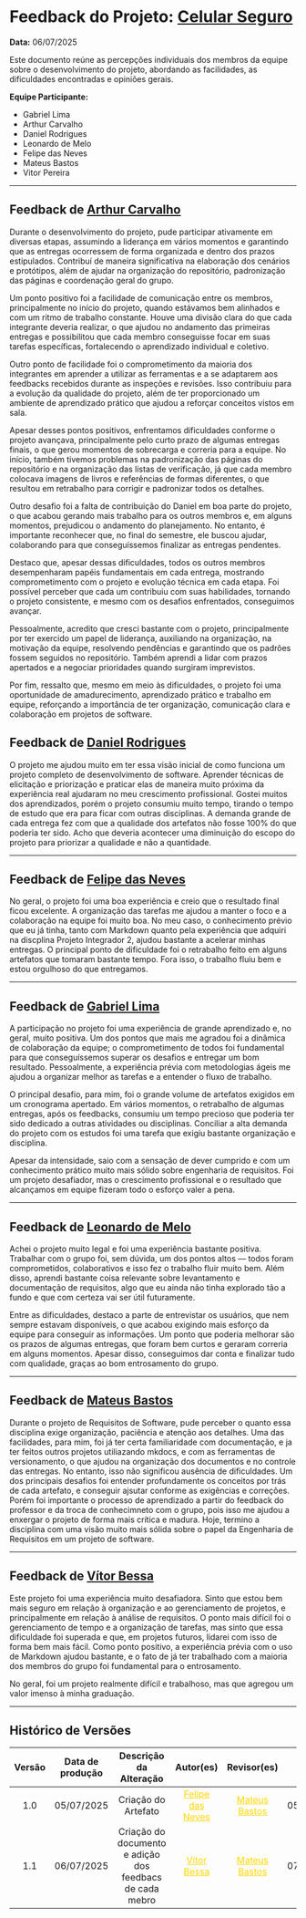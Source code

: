 # Feedback do Projeto: [Celular Seguro](https://requisitos-de-software.github.io/2025.1-CelularSeguro/)

**Data:** 06/07/2025

Este documento reúne as percepções individuais dos membros da equipe sobre o desenvolvimento do projeto, abordando as facilidades, as dificuldades encontradas e opiniões gerais.

**Equipe Participante:**
<ul>
<li>Gabriel Lima
<li>Arthur Carvalho
<li>Daniel Rodrigues
<li>Leonardo de Melo
<li>Felipe das Neves
<li>Mateus Bastos
<li>Vitor Pereira
</ul>

---

## Feedback de [Arthur Carvalho](https://github.com/arthurlleite)

Durante o desenvolvimento do projeto, pude participar ativamente em diversas etapas, assumindo a liderança em vários momentos e garantindo que as entregas ocorressem de forma organizada e dentro dos prazos estipulados. Contribuí de maneira significativa na elaboração dos cenários e protótipos, além de ajudar na organização do repositório, padronização das páginas e coordenação geral do grupo.

Um ponto positivo foi a facilidade de comunicação entre os membros, principalmente no início do projeto, quando estávamos bem alinhados e com um ritmo de trabalho constante. Houve uma divisão clara do que cada integrante deveria realizar, o que ajudou no andamento das primeiras entregas e possibilitou que cada membro conseguisse focar em suas tarefas específicas, fortalecendo o aprendizado individual e coletivo.

Outro ponto de facilidade foi o comprometimento da maioria dos integrantes em aprender a utilizar as ferramentas e a se adaptarem aos feedbacks recebidos durante as inspeções e revisões. Isso contribuiu para a evolução da qualidade do projeto, além de ter proporcionado um ambiente de aprendizado prático que ajudou a reforçar conceitos vistos em sala.

Apesar desses pontos positivos, enfrentamos dificuldades conforme o projeto avançava, principalmente pelo curto prazo de algumas entregas finais, o que gerou momentos de sobrecarga e correria para a equipe. No início, também tivemos problemas na padronização das páginas do repositório e na organização das listas de verificação, já que cada membro colocava imagens de livros e referências de formas diferentes, o que resultou em retrabalho para corrigir e padronizar todos os detalhes.

Outro desafio foi a falta de contribuição do Daniel em boa parte do projeto, o que acabou gerando mais trabalho para os outros membros e, em alguns momentos, prejudicou o andamento do planejamento. No entanto, é importante reconhecer que, no final do semestre, ele buscou ajudar, colaborando para que conseguíssemos finalizar as entregas pendentes.

Destaco que, apesar dessas dificuldades, todos os outros membros desempenharam papéis fundamentais em cada entrega, mostrando comprometimento com o projeto e evolução técnica em cada etapa. Foi possível perceber que cada um contribuiu com suas habilidades, tornando o projeto consistente, e mesmo com os desafios enfrentados, conseguimos avançar.

Pessoalmente, acredito que cresci bastante com o projeto, principalmente por ter exercido um papel de liderança, auxiliando na organização, na motivação da equipe, resolvendo pendências e garantindo que os padrões fossem seguidos no repositório. Também aprendi a lidar com prazos apertados e a negociar prioridades quando surgiram imprevistos.

Por fim, ressalto que, mesmo em meio às dificuldades, o projeto foi uma oportunidade de amadurecimento, aprendizado prático e trabalho em equipe, reforçando a importância de ter organização, comunicação clara e colaboração em projetos de software.



## Feedback de [Daniel Rodrigues](https://github.com/zDrNz)



O projeto me ajudou muito em ter essa visão inicial de como funciona um projeto completo de desenvolvimento de software. Aprender técnicas de elicitação e priorização e praticar elas de maneira muito próxima da experiência real ajudaram no meu crescimento profissional. Gostei muitos dos aprendizados, porém o projeto consumiu muito tempo, tirando o tempo de estudo que era para ficar com outras disciplinas. A demanda grande de cada entrega fez com que a qualidade dos artefatos não fosse 100% do que poderia ter sido. Acho que deveria acontecer uma diminuição do escopo do projeto para priorizar a qualidade e não a quantidade.

---

## Feedback de [Felipe das Neves](https://github.com/FelipeFreire-gf)

No geral, o projeto foi uma boa experiência e creio que o resultado final ficou excelente. A organização das tarefas me ajudou a manter o foco e a colaboração na equipe foi muito boa. No meu caso, o conhecimento prévio que eu já tinha, tanto com Markdown quanto pela experiência que adquiri na discplina Projeto Integrador 2, ajudou bastante a acelerar minhas entregas. O principal ponto de dificuldade foi o retrabalho feito em alguns artefatos que tomaram bastante tempo. Fora isso, o trabalho fluiu bem e estou orgulhoso do que entregamos.


---
## Feedback de [Gabriel Lima](https://github.com/gabriel-lima258)

A participação no projeto foi uma experiência de grande aprendizado e, no geral, muito positiva. Um dos pontos que mais me agradou foi a dinâmica de colaboração da equipe; o comprometimento de todos foi fundamental para que conseguíssemos superar os desafios e entregar um bom resultado. Pessoalmente, a experiência prévia com metodologias ágeis me ajudou a organizar melhor as tarefas e a entender o fluxo de trabalho.

O principal desafio, para mim, foi o grande volume de artefatos exigidos em um cronograma apertado. Em vários momentos, o retrabalho de algumas entregas, após os feedbacks, consumiu um tempo precioso que poderia ter sido dedicado a outras atividades ou disciplinas. Conciliar a alta demanda do projeto com os estudos foi uma tarefa que exigiu bastante organização e disciplina.

Apesar da intensidade, saio com a sensação de dever cumprido e com um conhecimento prático muito mais sólido sobre engenharia de requisitos. Foi um projeto desafiador, mas o crescimento profissional e o resultado que alcançamos em equipe fizeram todo o esforço valer a pena.

---

## Feedback de [Leonardo de Melo](https://github.com/leozinlima)

Achei o projeto muito legal e foi uma experiência bastante positiva. Trabalhar com o grupo foi, sem dúvida, um dos pontos altos — todos foram comprometidos, colaborativos e isso fez o trabalho fluir muito bem. Além disso, aprendi bastante coisa relevante sobre levantamento e documentação de requisitos, algo que eu ainda não tinha explorado tão a fundo e que com certeza vai ser útil futuramente.

Entre as dificuldades, destaco a parte de entrevistar os usuários, que nem sempre estavam disponíveis, o que acabou exigindo mais esforço da equipe para conseguir as informações. Um ponto que poderia melhorar são os prazos de algumas entregas, que foram bem curtos e geraram correria em alguns momentos. Apesar disso, conseguimos dar conta e finalizar tudo com qualidade, graças ao bom entrosamento do grupo.

---
## Feedback de [Mateus Bastos](https://github.com/MateuSansete)

Durante o projeto de Requisitos de Software, pude perceber o quanto essa disciplina exige organização, paciência e atenção aos detalhes. Uma das facilidades, para mim, foi já ter certa familiaridade com documentação, e ja ter feitos outros projetos utiliazando mkdocs, e com as ferramentas de versionamento, o que ajudou na organização dos documentos e no controle das entregas. No entanto, isso não significou ausência de dificuldades. Um dos principais desafios foi entender profundamente os conceitos por trás de cada artefato, e conseguir ajsutar conforme as exigências e correções. Porém foi importante o processo de aprendizado a partir do feedback do professor e da troca de conhecimneto com o grupo, pois isso me ajudou a enxergar o projeto de forma mais crítica e madura. Hoje, termino a disciplina com uma visão muito mais sólida sobre o papel da Engenharia de Requisitos em um projeto de software.

---
## Feedback de [Vítor Bessa](https://github.com/bessazs)

Este projeto foi uma experiência muito desafiadora. Sinto que estou bem mais seguro em relação à organização e ao gerenciamento de projetos, e principalmente em relação à análise de requisitos. O ponto mais difícil foi o gerenciamento de tempo e a organização de tarefas, mas sinto que essa dificuldade foi superada e que, em projetos futuros, lidarei com isso de forma bem mais fácil. Como ponto positivo, a experiência prévia com o uso de Markdown ajudou bastante, e o fato de já ter trabalhado com a maioria dos membros do grupo foi fundamental para o entrosamento.

No geral, foi um projeto realmente difícil e trabalhoso, mas que agregou um valor imenso à minha graduação.

---

## Histórico de Versões 

| Versão | Data de produção   | Descrição da Alteração                               | Autor(es)             | Revisor(es)      |Data de Revisão |
| :----: | :----------------: | :--------------------------------------------------: | :-------------------: | :-------------:  |  :-----------: |
| 1.0    | 05/07/2025 | Criação do Artefato | <a style="color:gold;" href="https://github.com/FelipeFreire-gf" target="_blank">Felipe das Neves</a> | <a style="color:gold;" href="https://github.com/MateuSansete" target="_blank">Mateus Bastos</a>| 05/07/2025|
| 1.1    | 06/07/2025 | Criação do documento e adição dos feedbacs de cada mebro | <a style="color:gold;" href="https://github.com/bessazs" target="_blank">Vítor Bessa</a> | <a style="color:gold;" href="https://github.com/bessazs" target="_blank">Mateus Bastos</a>| 07/07/2025|


